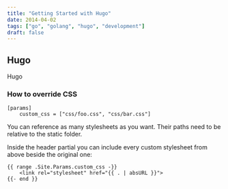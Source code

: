 ```yaml
---
title: "Getting Started with Hugo"
date: 2014-04-02
tags: ["go", "golang", "hugo", "development"]
draft: false
---
```


## Hugo

Hugo 

### How to override CSS

```
[params]
    custom_css = ["css/foo.css", "css/bar.css"]
```
You can reference as many stylesheets as you want. Their paths need to be relative to the static folder.

Inside the header partial you can include every custom stylesheet from above beside the original one:

```
{{ range .Site.Params.custom_css -}}
    <link rel="stylesheet" href="{{ . | absURL }}">
{{- end }}
```


